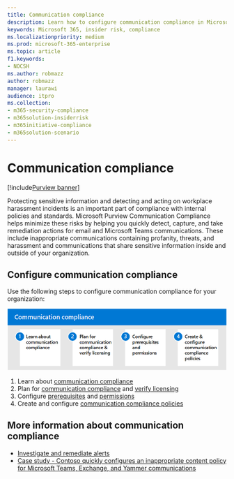 ```yaml
---
title: Communication compliance
description: Learn how to configure communication compliance in Microsoft Purview.
keywords: Microsoft 365, insider risk, compliance
ms.localizationpriority: medium
ms.prod: microsoft-365-enterprise
ms.topic: article
f1.keywords:
- NOCSH
ms.author: robmazz
author: robmazz
manager: laurawi
audience: itpro
ms.collection:
- m365-security-compliance
- m365solution-insiderrisk
- m365initiative-compliance
- m365solution-scenario
---
```


# Communication compliance

[!include[Purview banner](../includes/purview-rebrand-banner.md)]

Protecting sensitive information and detecting and acting on workplace harassment incidents is an important part of compliance with internal policies and standards. Microsoft Purview Communication Compliance helps minimize these risks by helping you quickly detect, capture, and take remediation actions for email and Microsoft Teams communications. These include inappropriate communications containing profanity, threats, and harassment and communications that share sensitive information inside and outside of your organization.

## Configure communication compliance

Use the following steps to configure communication compliance for your organization:

![Insider risk solution communication compliance steps.](../media/ir-solution-cc-steps.png)

1. Learn about [communication compliance](communication-compliance.md)
2. Plan for [communication compliance](communication-compliance-plan.md) and [verify licensing](communication-compliance-configure.md#subscriptions-and-licensing)
3. Configure [prerequisites](communication-compliance-configure.md#step-2-required-enable-the-audit-log) and [permissions](communication-compliance-configure.md#step-1-required-enable-permissions-for-communication-compliance)
4. Create and configure [communication compliance policies](communication-compliance-configure.md#step-5-required-create-a-communication-compliance-policy)

## More information about communication compliance

- [Investigate and remediate alerts](communication-compliance-investigate-remediate.md)
- [Case study - Contoso quickly configures an inappropriate content policy for Microsoft Teams, Exchange, and Yammer communications](communication-compliance-case-study.md)
